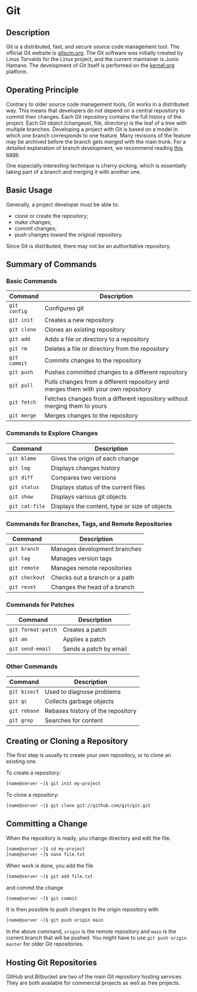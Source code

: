 # Git

## Description

Git is a distributed, fast, and secure source code management tool. The official Git website is [gitscm.org](gitscm.org). The Git software was initially created by Linus Torvalds for the Linux project, and the current maintainer is Junio Hamano. The development of Git itself is performed on the [kernel.org](kernel.org) platform.

## Operating Principle

Contrary to older source code management tools, Git works in a distributed way. This means that developers do not depend on a central repository to commit their changes. Each Git repository contains the full history of the project. Each Git object (changeset, file, directory) is the leaf of a tree with multiple branches. Developing a project with Git is based on a model in which one branch corresponds to one feature. Many revisions of the feature may be archived before the branch gets merged with the main trunk. For a detailed explanation of branch development, we recommend reading [this page](link_to_page_needed).

One especially interesting technique is cherry-picking, which is essentially taking part of a branch and merging it with another one.

## Basic Usage

Generally, a project developer must be able to:

*   clone or create the repository;
*   make changes;
*   commit changes;
*   push changes toward the original repository.

Since Git is distributed, there may not be an authoritative repository.

## Summary of Commands

### Basic Commands

| Command     | Description                     |
|-------------|---------------------------------|
| `git config` | Configures git                   |
| `git init`   | Creates a new repository         |
| `git clone`  | Clones an existing repository    |
| `git add`    | Adds a file or directory to a repository |
| `git rm`     | Deletes a file or directory from the repository |
| `git commit` | Commits changes to the repository |
| `git push`   | Pushes committed changes to a different repository |
| `git pull`   | Pulls changes from a different repository and merges them with your own repository |
| `git fetch`  | Fetches changes from a different repository without merging them to yours |
| `git merge`  | Merges changes to the repository |

### Commands to Explore Changes

| Command     | Description                     |
|-------------|---------------------------------|
| `git blame`  | Gives the origin of each change |
| `git log`   | Displays changes history        |
| `git diff`  | Compares two versions           |
| `git status` | Displays status of the current files |
| `git show`  | Displays various git objects     |
| `git cat-file` | Displays the content, type or size of objects |

### Commands for Branches, Tags, and Remote Repositories

| Command      | Description                       |
|--------------|-----------------------------------|
| `git branch`  | Manages development branches      |
| `git tag`    | Manages version tags              |
| `git remote` | Manages remote repositories       |
| `git checkout` | Checks out a branch or a path     |
| `git reset`  | Changes the head of a branch      |

### Commands for Patches

| Command          | Description                |
|-----------------|----------------------------|
| `git format-patch` | Creates a patch            |
| `git am`         | Applies a patch            |
| `git send-email` | Sends a patch by email     |

### Other Commands

| Command     | Description                       |
|-------------|-----------------------------------|
| `git bisect` | Used to diagnose problems        |
| `git gc`     | Collects garbage objects         |
| `git rebase` | Rebases history of the repository |
| `git grep`   | Searches for content            |


## Creating or Cloning a Repository

The first step is usually to create your own repository, or to clone an existing one.

To create a repository:

```bash
[name@server ~]$ git init my-project
```

To clone a repository:

```bash
[name@server ~]$ git clone git://github.com/git/git.git
```

## Committing a Change

When the repository is ready, you change directory and edit the file.

```bash
[name@server ~]$ cd my-project
[name@server ~]$ nano file.txt
```

When work is done, you add the file

```bash
[name@server ~]$ git add file.txt
```

and commit the change

```bash
[name@server ~]$ git commit
```

It is then possible to push changes to the origin repository with

```bash
[name@server ~]$ git push origin main
```

In the above command, `origin` is the remote repository and `main` is the current branch that will be pushed. You might have to use `git push origin master` for older Git repositories.

## Hosting Git Repositories

GitHub and Bitbucket are two of the main Git repository hosting services. They are both available for commercial projects as well as free projects.
